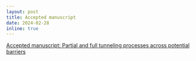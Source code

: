 ```yaml
---
layout: post
title: Accepted manuscript
date: 2024-02-28
inline: true
---
```


<a href="https://iopscience.iop.org/article/10.1209/0295-5075/ad2e7a/pdf"> Accepted manuscript: Partial and full tunneling processes across potential barriers </a>
